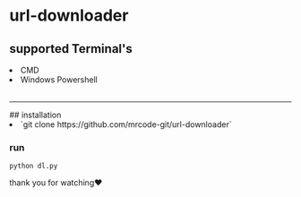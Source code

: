 <h1>url-downloader</h1>

## supported Terminal's
<li>CMD</li>
<li>Windows Powershell</li>
<br>
<hr>
## installation 
<li>`git clone https://github.com/mrcode-git/url-downloader`</li>


### run
`python dl.py`

<p>thank you for watching❤<p>
